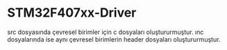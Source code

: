 # STM32F407xx-Driver

 src dosyasında çevresel birimler için c dosyaları oluştururmuştur. ınc dosyalarında ise aynı çevresel birimlerin header dosyaları oluştururmuştur.
